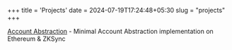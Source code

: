 +++
title = 'Projects'
date = 2024-07-19T17:24:48+05:30
slug = "projects"
+++

[Account Abstraction](https://github.com/adityaxxz/account-abstraction) - Minimal Account Abstraction implementation on Ethereum & ZKSync

